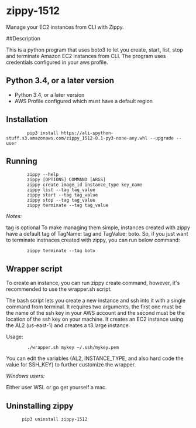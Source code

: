 # zippy-1512

Manage your EC2 instances from CLI with Zippy. 

##Description

This is a python program that uses boto3 to let you create, start, list, stop and terminate Amazon EC2 instances from CLI. The program uses credentials configured in your aws profile.

## Python 3.4, or a later version

  - Python 3.4, or a later version
  - AWS Profile configured which must have a default region 

## Installation

            pip3 install https://ali-spython-stuff.s3.amazonaws.com/zippy_1512-0.1-py3-none-any.whl --upgrade --user 

## Running

            zippy --help 
            zippy [OPTIONS] COMMAND [ARGS]
            zippy create image_id instance_type key_name
            zippy list --tag tag_value
            zippy start --tag tag_value
            zippy stop --tag tag_value
            zippy terminate --tag tag_value

*Notes:*

tag is optional
To make managing them simple, instances created with zippy have a default tag of TagName: tag and TagValue: boto. So, if you just want to terminate instnaces created with zippy, you can run below command:

            zippy terminate --tag boto

## Wrapper script

To create an instance, you can run zippy create command, however, it's recommended to use the wrapper.sh script. 

The bash script lets you create a new instance and ssh into it with a single command from terminal. It requires two arguments, the first one must be the name of the ssh key in your AWS account and the second must be the location of the ssh key on your machine. It creates an EC2 instance using the AL2 (us-east-1) and creates a t3.large instance.

Usage:

            ./wrapper.sh mykey ~/.ssh/mykey.pem

You can edit the variables (AL2, INSTANCE_TYPE, and also hard code the value for SSH_KEY) to further customize the wrapper.

*Windows users:*

Either user WSL or go get yourself a mac.

## Uninstalling zippy
          
          pip3 uninstall zippy-1512